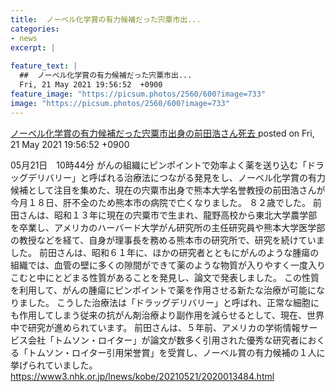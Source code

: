 ```yaml
---
title:  ノーベル化学賞の有力候補だった宍粟市出...
categories:
- news
excerpt: |
  
feature_text: |
  ##  ノーベル化学賞の有力候補だった宍粟市出...
  Fri, 21 May 2021 19:56:52  +0900
feature_image: "https://picsum.photos/2560/600?image=733"
image: "https://picsum.photos/2560/600?image=733"
---
```


[ ノーベル化学賞の有力候補だった宍粟市出身の前田浩さん死去  ](https://asahi.5ch.net/test/read.cgi/newsplus/1621594612/)
posted on Fri, 21 May 2021 19:56:52  +0900

<!--more-->

05月21日　10時44分 がんの組織にピンポイントで効率よく薬を送り込む「ドラッグデリバリー」と呼ばれる治療法につながる発見をし、ノーベル化学賞の有力候補として注目を集めた、現在の宍粟市出身で熊本大学名誉教授の前田浩さんが今月１８日、肝不全のため熊本市の病院で亡くなりました。 ８２歳でした。 前田さんは、昭和１３年に現在の宍粟市で生まれ、龍野高校から東北大学農学部を卒業し、アメリカのハーバード大学がん研究所の主任研究員や熊本大学医学部の教授などを経て、自身が理事長を務める熊本市の研究所で、研究を続けていました。 前田さんは、昭和６１年に、ほかの研究者とともにがんのような腫瘍の組織では、血管の壁に多くの隙間ができて薬のような物質が入りやすく一度入りこむと中にとどまる性質があることを発見し、論文で発表しました。 この性質を利用して、がんの腫瘍にピンポイントで薬を作用させる新たな治療が可能になりました。 こうした治療法は「ドラッグデリバリー」と呼ばれ、正常な細胞にも作用してしまう従来の抗がん剤治療より副作用を減らせるとして、現在、世界中で研究が進められています。 前田さんは、５年前、アメリカの学術情報サービス会社「トムソン・ロイター」が論文が数多く引用された優秀な研究者におくる「トムソン・ロイター引用栄誉賞」を受賞し、ノーベル賞の有力候補の１人に挙げられていました。 https://www3.nhk.or.jp/lnews/kobe/20210521/2020013484.html
